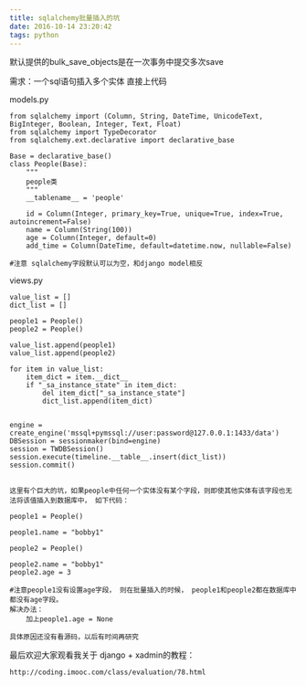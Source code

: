 ```yaml
---
title: sqlalchemy批量插入的坑
date: 2016-10-14 23:20:42
tags: python
---
```



默认提供的bulk_save_objects是在一次事务中提交多次save

需求：一个sql语句插入多个实体
直接上代码

models.py

    from sqlalchemy import (Column, String, DateTime, UnicodeText, BigInteger, Boolean, Integer, Text, Float)
    from sqlalchemy import TypeDecorator
    from sqlalchemy.ext.declarative import declarative_base
    
    Base = declarative_base()
    class People(Base):
        """
        people类
        """
        __tablename__ = 'people'
    
        id = Column(Integer, primary_key=True, unique=True, index=True, autoincrement=False)
        name = Column(String(100))
        age = Column(Integer, default=0)
        add_time = Column(DateTime, default=datetime.now, nullable=False)
    
    #注意 sqlalchemy字段默认可以为空，和django model相反

views.py

    value_list = []
    dict_list = []
    
    people1 = People()
    people2 = People()
    
    value_list.append(people1)
    value_list.append(people2)
    
    for item in value_list:
        item_dict = item.__dict__
        if "_sa_instance_state" in item_dict:
            del item_dict["_sa_instance_state"]
            dict_list.append(item_dict)
    
    
    engine = create_engine('mssql+pymssql://user:password@127.0.0.1:1433/data')
    DBSession = sessionmaker(bind=engine)
    session = TWDBSession()
    session.execute(timeline.__table__.insert(dict_list))
    session.commit()


    这里有个巨大的坑，如果people中任何一个实体没有某个字段，则即使其他实体有该字段也无法将该值插入到数据库中， 如下代码：
    
    people1 = People()
    
    people1.name = "bobby1"
    
    people2 = People()
    
    people2.name = "bobby1"
    people2.age = 3
    
    #注意people1没有设置age字段， 则在批量插入的时候， people1和people2都在数据库中都没有age字段。
    解决办法：  
        加上people1.age = None
        
    具体原因还没有看源码，以后有时间再研究

	
最后欢迎大家观看我关于 django + xadmin的教程：

	http://coding.imooc.com/class/evaluation/78.html